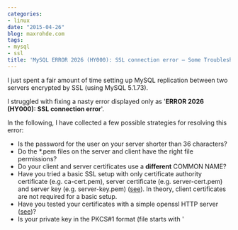 ```yaml
---
categories:
- linux
date: "2015-04-26"
blog: maxrohde.com
tags:
- mysql
- ssl
title: 'MySQL ERROR 2026 (HY000): SSL connection error – Some Troubleshooting Ideas'
---
```


I just spent a fair amount of time setting up MySQL replication between two servers encrypted by SSL (using MySQL 5.1.73).

I struggled with fixing a nasty error displayed only as '**ERROR 2026 (HY000): SSL connection error**'.

In the following, I have collected a few possible strategies for resolving this error:

- Is the password for the user on your server shorter than 36 characters?
- Do the \*.pem files on the server and client have the right file permissions?
- Do your client and server certificates use a **different** COMMON NAME?
- Have you tried a basic SSL setup with only certificate authority certificate (e.g. ca-cert.pem), server certificate (e.g. server-cert.pem) and server key (e.g. server-key.pem) ([see](http://www.chriscalender.com/setting-up-ssl-for-mysql/)). In theory, client certificates are not required for a basic setup.
- Have you tested your certificates with a simple openssl HTTP server ([see](http://www.percona.com/blog/2012/11/08/debugging-mysql-ssl-problems/))?
- Is your private key in the PKCS#1 format (file starts with '